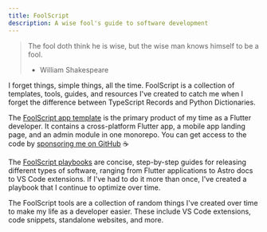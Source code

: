 ```yaml
---
title: FoolScript
description: A wise fool's guide to software development
---
```


> The fool doth think he is wise, but the wise man knows himself to be a fool.
> - William Shakespeare

I forget things, simple things, all the time. FoolScript is a collection of templates, tools, guides, and resources I've created to catch me when I forget the difference between TypeScript Records and Python Dictionaries.

The [FoolScript app template](/template/introduction) is the primary product of my time as a Flutter developer. It contains a cross-platform Flutter app, a mobile app landing page, and an admin module in one monorepo. You can get access to the code by [sponsoring me on GitHub](https://github.com/sponsors/jtmuller5) ☕️

The [FoolScript playbooks](/playbook/app) are concise, step-by-step guides for releasing different types of software, ranging from Flutter applications to Astro docs to VS Code extensions. If I've had to do it more than once, I've created a playbook that I continue to optimize over time.

The FoolScript tools are a collection of random things I've created over time to make my life as a developer easier. These include VS Code extensions, code snippets, standalone websites, and more.